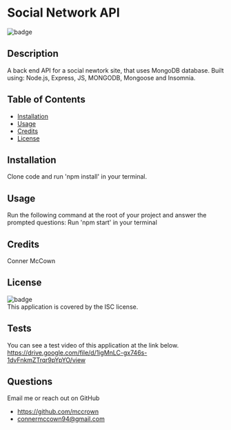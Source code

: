 # Social Network API

  ![badge](https://img.shields.io/badge/license-ISC-brightgreen)<br />

  ## Description 
  A back end API for a social newtork site, that uses MongoDB database. Built using: Node.js, Express, JS, MONGODB, Mongoose and Insomnia.

  ## Table of Contents

  * [Installation](#installation)
  * [Usage](#usage)
  * [Credits](#credits)
  * [License](#license)

  ## Installation
  Clone code and run 'npm install' in your terminal.

  ## Usage
  Run the following command at the root of your project and answer the prompted questions:
  Run 'npm start' in your terminal

  ## Credits
  Conner McCown

  ## License
  ![badge](https://img.shields.io/badge/license-ISC-brightgreen)
  <br />
  This application is covered by the ISC license.  


  ## Tests
  You can see a test video of this application at the link below.
  https://drive.google.com/file/d/1igMnLC-gx746s-1dvFnkmZTrqr9pYpYO/view

  ## Questions
  Email me or reach out on GitHub
  * https://github.com/mccrown
  * connermccown94@gmail.com

